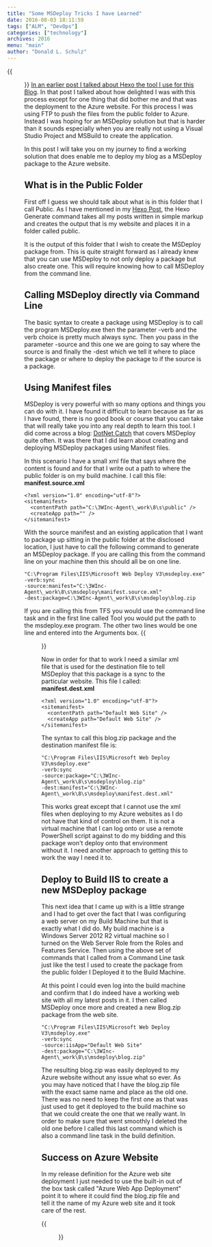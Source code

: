 ```yaml
---
title: "Some MSDeploy Tricks I have Learned"
date: 2016-08-03 18:11:59
tags: ["ALM", "DevOps"]
categories: ["technology"]
archives: 2016
menu: "main"
author: "Donald L. Schulz"
---
```

{{<figure class="left" src="/images/WebDeploy.jpg" width="300" alt="Web Deploy">}}
[In an earlier post I talked about Hexo the tool I use for this Blog](/2016/01/a-new-start-on-an-old-blog/).  In that post I talked about how delighted I was with this process except for one thing that did bother me and that was the deployment to the Azure website.  For this process I was using FTP to push the files from the public folder to Azure.  Instead I was hoping for an MSDeploy solution but that is harder than it sounds especially when you are really not using a Visual Studio Project and MSBuild to create the application.

In this post I will take you on my journey to find a working solution that does enable me to deploy my blog as a MSDeploy package to the Azure website.

## What is in the Public Folder
First off I guess we should talk about what is in this folder that I call Public.  As I have mentioned in my [Hexo Post](/2016/01/a-new-start-on-an-old-blog/), the Hexo Generate command takes all my posts written in simple markup and creates the output that is my website and places it in a folder called public. 

It is the output of this folder that I wish to create the MSDeploy package from.  This is quite straight forward as I already knew that you can use MSDeploy to not only deploy a package but also create one.  This will require knowing how to call MSDeploy from the command line.

## Calling MSDeploy directly via Command Line
The basic syntax to create a package using MSDeploy is to call the program MSDeploy.exe then the parameter -verb and the verb choice is pretty much always sync.  Then you pass in the parameter -source and this one we are going to say where the source is and finally the -dest which we tell it where to place the package or where to deploy the package to if the source is a package.

## Using Manifest files
MSDeploy is very powerful with so many options and things you can do with it.  I have found it difficult to learn because as far as I have found, there is no good book or course that you can take that will really take you into any real depth to learn this tool.  I did come across a blog: [DotNet Catch](http://www.dotnetcatch.com/) that covers MSDeploy quite often.  It was there that I did learn about creating and deploying MSDeploy packages using Manifest files.

In this scenario I have a small xml file that says where the content is found and for that I write out a path to where the public folder is on my build machine.  I call this file: **manifest.source.xml**
```
<?xml version="1.0" encoding="utf-8"?>
<sitemanifest>
  <contentPath path="C:\3WInc-Agent\_work\8\s\public" />
  <createApp path="" />
</sitemanifest>
```
With the source manifest and an existing application that I want to package up sitting in the public folder at the disclosed location, I just have to call the following command to generate an MSDeploy package.  If you are calling this from the command line on your machine then this should all be on one line.  
```
"C:\Program Files\IIS\Microsoft Web Deploy V3\msdeploy.exe" 
-verb:sync 
-source:manifest="C:\3WInc-Agent\_work\8\s\msdeploy\manifest.source.xml" 
-dest:package=C:\3WInc-Agent\_work\8\s\msdeploy\blog.zip
```
If you are calling this from TFS you would use the command line task and in the first line called Tool you would put the path to the msdeploy.exe program.  The other two lines would be one line and entered into the Arguments box.
{{<figure src="/images/CreatePackageFromManifest.png" alt="Build Task to Create Package from Manifest file">}}

Now in order for that to work I need a similar xml file that is used for the destination file to tell MSDeploy that this package is a sync to the particular website. This file I called: **manifest.dest.xml** 
```
<?xml version="1.0" encoding="utf-8"?>
<sitemanifest>
  <contentPath path="Default Web Site" />
  <createApp path="Default Web Site" />
</sitemanifest>
```
The syntax to call this blog.zip package and the destination manifest file is:
```
"C:\Program Files\IIS\Microsoft Web Deploy V3\msdeploy.exe"
-verb:sync 
-source:package="C:\3WInc-Agent\_work\8\s\msdeploy\blog.zip" 
-dest:manifest="C:\3WInc-Agent\_work\8\s\msdeploy\manifest.dest.xml"
```
This works great except that I cannot use the xml files when deploying to my Azure websites as I do not have that kind of control on them.  It is not a virtual machine that I can log onto or use a remote PowerShell script against to do my bidding and this package won't deploy onto that environment without it.  I need another approach to getting this to work the way I need it to.

## Deploy to Build IIS to create a new MSDeploy package
This next idea that I came up with is a little strange and I had to get over the fact that I was configuring a web server on my Build Machine but that is exactly what I did do.  My build machine is a Windows Server 2012 R2 virtual machine so I turned on the Web Server Role from the Roles and Features Service.  Then using the above set of commands that I called from a Command Line task just like the test I used to create the package from the public folder I Deployed it to the Build Machine.

At this point I could even log into the build machine and confirm that I do indeed have a working web site with all my latest posts in it.  I then called MSDeploy once more and created a new Blog.zip package from the web site.
```
"C:\Program Files\IIS\Microsoft Web Deploy V3\msdeploy.exe"
-verb:sync 
-source:iisApp="Default Web Site" 
-dest:package="C:\3WInc-Agent\_work\8\s\msdeploy\blog.zip"
```
The resulting blog.zip was easily deployed to my Azure website without any issue what so ever.  As you may have noticed that I have the blog.zip file with the exact same name and place as the old one.  There was no need to keep the first one as that was just used to get it deployed to the build machine so that we could create the one that we really want.  In order to make sure that went smoothly I deleted the old one before I called this last command which is also a command line task in the build definition.
## Success on Azure Website
In my release definition for the Azure web site deployment I just needed to use the built-in out of the box task called "Azure Web App Deployment" point it to where it could find the blog.zip file and tell it the name of my Azure web site and it took care of the rest.

{{<figure src="/images/DeployWebsiteAzure.png" alt="Deploy the zip package to Azure">}}
